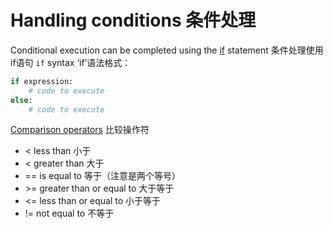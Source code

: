 # Handling conditions  条件处理

Conditional execution can be completed using the [if](https://docs.python.org/3/reference/compound_stmts.html#the-if-statement) statement
条件处理使用if语句
`if` syntax ‘if’语法格式：

```python
if expression:
    # code to execute
else:
    # code to execute
```

[Comparison operators](https://docs.python.org/3/library/stdtypes.html#comparisons)
比较操作符
- < less than 小于
- < greater than 大于
- == is equal to 等于（注意是两个等号）
- \>= greater than or equal to  大于等于
- <= less than or equal to 小于等于
- != not equal to  不等于
